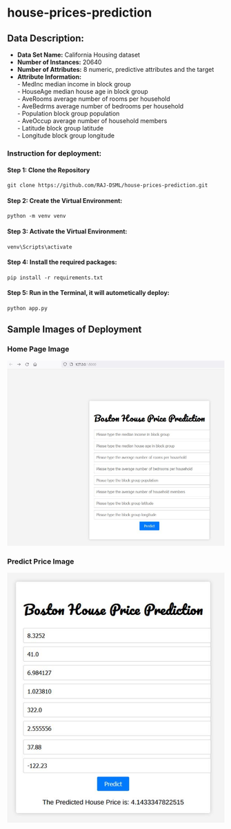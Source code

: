 # house-prices-prediction
## Data Description:
* **Data Set Name:** California Housing dataset
* **Number of Instances:** 20640
* **Number of Attributes:** 8 numeric, predictive attributes and the target
* **Attribute Information:**<br>
        - MedInc        median income in block group<br>
        - HouseAge      median house age in block group<br>
        - AveRooms      average number of rooms per household<br>
        - AveBedrms     average number of bedrooms per household<br>
        - Population    block group population<br>
        - AveOccup      average number of household members<br>
        - Latitude      block group latitude<br>
        - Longitude     block group longitude<br>

### Instruction for deployment:
#### Step 1: Clone the Repository
```
git clone https://github.com/RAJ-DSML/house-prices-prediction.git
```
#### Step 2: Create the Virtual Environment: 

```
python -m venv venv
```
#### Step 3: Activate the Virtual Environment: 
```
venv\Scripts\activate
```
#### Step 4: Install the required packages: 
```
pip install -r requirements.txt
```
#### Step 5: Run in the Terminal, it will autometically deploy:
```
python app.py
```

## Sample Images of Deployment
### Home Page Image
![Home-Page Image](https://github.com/RAJ-DSML/house-prices-prediction/blob/main/images/home_html.JPG)

### Predict Price Image
![Predict Price Home Page Image](https://github.com/RAJ-DSML/house-prices-prediction/blob/main/images/predicted_image.JPG)